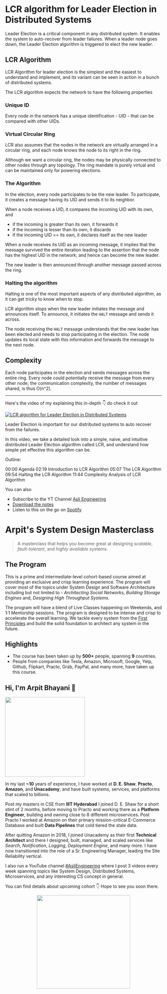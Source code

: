 LCR algorithm for Leader Election in Distributed Systems
===


Leader Election is a critical component in any distributed system. It enables the system to auto-recover from leader failures. When a leader node goes down, the Leader Election algorithm is triggered to elect the new leader.

## LCR Algorithm

LCR Algorithm for leader election is the simplest and the easiest to understand and implement, and its variant can be seen in action in a bunch of distributed systems.

The LCR algorithm expects the network to have the following properties

### Unique ID

Every node in the network has a unique identification - UID - that can be compared with other UIDs.

### Virtual Circular Ring

LCR also assumes that the nodes in the network are virtually arranged in a circular ring, and each node knows the node to its right in the ring.

Although we want a circular ring, the nodes may be physically connected to other nodes through any topology. The ring mandate is purely virtual and can be maintained only for powering elections.

### The Algorithm

In the election, every node participates to be the new leader. To participate, it creates a message having its UID and sends it to its neighbor.

When a node receives a UID, it compares the incoming UID with its own, and

- if the incoming is greater than its own, it forwards it
- if the incoming is lesser than its own, it discards
- if the incoming UID == its own, it declares itself as the new leader

When a node receives its UID as an incoming message, it implies that the message survived the entire iteration leading to the assertion that the node has the highest UID in the network; and hence can become the new leader.

The new leader is then announced through another message passed across the ring.

### Halting the algorithm

Halting is one of the most important aspects of any distributed algorithm, as it can get tricky to know when to stop.

LCR algorithm stops when the new leader initiates the message and announces itself. To announce, it initiates the `HALT` message and sends it across.

The node receiving the `HALT` message understands that the new leader has been elected and needs to stop participating in the election. The node updates its local state with this information and forwards the message to the next node.

## Complexity

Each node participates in the election and sends messages across the entire ring. Every node could potentially receive the message from every other node; the communication complexity, the number of messages shared, is thus O(n^2).
<hr />


<p>Here's the video of my explaining this in-depth 👇‍ do check it out</p>

[![LCR algorithm for Leader Election in Distributed Systems](https://i.ytimg.com/vi/NDBJr37dBzc/mqdefault.jpg)](https://www.youtube.com/watch?v=NDBJr37dBzc)

Leader Election is important for our distributed systems to auto recover from the failures.

In this video, we take a detailed look into a simple, naive, and intuitive distributed Leader Election algorithm called LCR, and understand how simple yet effective this algorithm can be.

Outline:

00:00 Agenda
02:19 Introduction to LCR Algorithm
05:07 The LCR Algorithm
09:54 Halting the LCR Algorithm
11:44 Complexity Analysis of LCR Algorithm

You can also
 - Subscribe to the YT Channel [Asli Engineering](https://youtube.com/c/ArpitBhayani)
 - [Download the notes](https://drive.google.com/file/d/1W-9SA2qEo6jKvxcM4iMi326R63lK7XVm/view?usp=sharing)
 - Listen to this on the go on [Spotify](https://open.spotify.com/show/7qMoamm2iZQrsPVm6IQLoD)

# Arpit's System Design Masterclass

> A masterclass that helps you become great at designing _scalable_, _fault-tolerant_, and _highly available_ systems.

## The Program

This is a prime and intermediate-level cohort-based course aimed at providing an exclusive and crisp learning experience. The program will cover most of the topics under System Design and Software Architecture including but not limited to - _Architecting Social Networks_, _Building Storage Engines_ and, _Designing High Throughput Systems_.

The program will have a blend of Live Classes happening on Weekends, and 1:1 Mentorship sessions. The program is designed to be intense and crisp to accelerate the overall learning. We tackle every system from the [First Principles](https://en.wikipedia.org/wiki/First_principle) and build the solid foundation to architect any system in the future.


## Highlights

 - The course has been taken up by __500+__ people, spanning __9__ countries.
 - People from companies like Tesla, Amazon, Microsoft, Google, Yelp, Github, Flipkart, Practo, Grab, PayPal, and many more, have taken up this course.


## Hi, I'm Arpit Bhayani 👋

<img width="256px" src="https://arpitbhayani.me/static/img/arpit.jpg" />

In my last **~10** years of experience, I have worked at **D. E. Shaw**, **Practo**, **Amazon**, and **Unacademy**; and have built systems, services, and platforms that scaled to billions.

Post my masters in CSE from **IIIT Hyderabad** I joined D. E. Shaw for a short stint of 2 months, before moving to Practo and working there as a **Platform Engineer**, building and owning close to 8 different microservices. Post Practo I worked at Amazon on their primary mission-critical E-Commerce Database and built **Data Pipelines** that cold tiered the stale data.

After quitting Amazon in 2018, I joined Unacademy as their first **Technical Architect** and there I designed, built, managed, and scaled services like _Search_, _Notification_, _Logging_, _Deployment Engine_, and many more. I have now transitioned into the role of a Sr. Engineering Manager, leading the Site Reliability vertical.

I also run a YouTube channel [#AsliEngineering](https://www.youtube.com/c/ArpitBhayani) where I post 3 videos every week spanning topics like System Design, Distributed Systems, Microservices, and any interesting CS concept in general.

You can find details about upcoming cohort 👇‍ Hope to see you soon there.

<center>
<a target="_blank" href="https://arpitbhayani.me/masterclass">
<img src="https://user-images.githubusercontent.com/4745789/137859181-d4499cf4-ce65-4466-8b88-a078ece0f081.PNG" width="300px" />
</a>
</center>